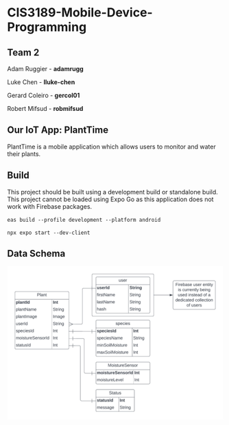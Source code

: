 # CIS3189-Mobile-Device-Programming

## Team 2
Adam Ruggier - **adamrugg**

Luke Chen - **lluke-chen**

Gerard Coleiro - **gercol01**

Robert Mifsud - **robmifsud**

## Our IoT App: PlantTime
PlantTime is a mobile application which allows users to monitor and water their plants.

## Build
This project should be built using a development build or standalone build. This project cannot be loaded using Expo Go as this application does not work with Firebase packages.
```
eas build --profile development --platform android
```
```
npx expo start --dev-client
```

## Data Schema
![Data Schema](./TestProject/assets/images/DataSchema.png)

